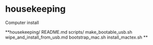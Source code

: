 # housekeeping
Computer install

**housekeeping/
  README.md
  scripts/
    make_bootable_usb.sh
    wipe_and_install_from_usb.md
    bootstrap_mac.sh
    install_mactex.sh
**
